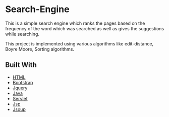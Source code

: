 # Search-Engine

This is a simple search engine which ranks the pages based on the frequency of the word which was searched as well as gives the suggestions 
while searching.

This project is implemented using various algorithms like edit-distance, Boyre Moore, Sorting algorithms.

## Built With

* [HTML](http://www.dropwizard.io/1.0.2/docs/)
* [Bootstrap](https://getbootstrap.com/)
* [Jquery](https://jquery.com/)
* [Java](https://www.java.com/en/)
* [Servlet](https://www.oracle.com/technetwork/java/index-jsp-135475.html)
* [Jsp](https://www.oracle.com/technetwork/java/javaee/jsp/index.html)
* [Jsoup](https://jsoup.org/)


